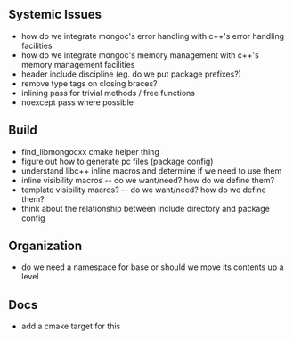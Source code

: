 ## Systemic Issues
 - how do we integrate mongoc's error handling with c++'s error handling facilities
 - how do we integrate mongoc's memory management with c++'s memory management facilities
 - header include discipline (eg. do we put package prefixes?)
 - remove type tags on closing braces?
 - inlining pass for trivial methods / free functions
 - noexcept pass where possible

## Build
 - find_libmongocxx cmake helper thing
 - figure out how to generate pc files (package config)
 - understand libc++ inline macros and determine if we need to use them
 - inline visibility macros -- do we want/need? how do we define them?
 - template visibility macros? -- do we want/need? how do we define them?
 - think about the relationship between include directory and package config

## Organization
 - do we need a namespace for base or should we move its contents up a level

## Docs
 - add a cmake target for this
